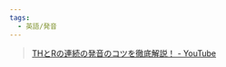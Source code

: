 ```yaml
---
tags:
  - 英語/発音
---
```

>[THとRの連続の発音のコツを徹底解説！ - YouTube](https://www.youtube.com/watch?v=6CBk9OF0yXs)
>